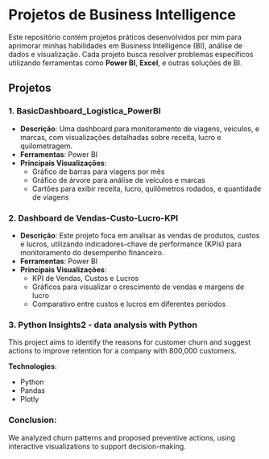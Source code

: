 # Projetos de Business Intelligence

Este repositório contém projetos práticos desenvolvidos por mim para aprimorar minhas habilidades em Business Intelligence (BI), análise de dados e visualização. Cada projeto busca resolver problemas específicos utilizando ferramentas como **Power BI**, **Excel**, e outras soluções de BI.

## Projetos

### 1. BasicDashboard_Logistica_PowerBI
- **Descrição**: Uma dashboard para monitoramento de viagens, veículos, e marcas, com visualizações detalhadas sobre receita, lucro e quilometragem.
- **Ferramentas**: Power BI
- **Principais Visualizações**:
  - Gráfico de barras para viagens por mês
  - Gráfico de árvore para análise de veículos e marcas
  - Cartões para exibir receita, lucro, quilômetros rodados, e quantidade de viagens

### 2. Dashboard de Vendas-Custo-Lucro-KPI
- **Descrição**: Este projeto foca em analisar as vendas de produtos, custos e lucros, utilizando indicadores-chave de performance (KPIs) para monitoramento do desempenho financeiro.
- **Ferramentas**: Power BI
- **Principais Visualizações**:
  - KPI de Vendas, Custos e Lucros
  - Gráficos para visualizar o crescimento de vendas e margens de lucro
  - Comparativo entre custos e lucros em diferentes períodos

### 3. Python Insights2 - data analysis with Python

This project aims to identify the reasons for customer churn and suggest actions to improve retention for a company with 800,000 customers.

**Technologies**:
- Python
- Pandas
- Plotly

### Conclusion:
We analyzed churn patterns and proposed preventive actions, using interactive visualizations to support decision-making.
